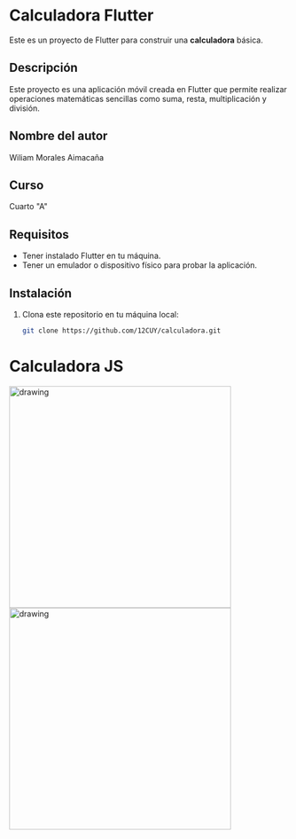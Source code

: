# Calculadora Flutter

Este es un proyecto de Flutter para construir una **calculadora** básica.

## Descripción

Este proyecto es una aplicación móvil creada en Flutter que permite realizar operaciones matemáticas sencillas como suma, resta, multiplicación y división.

## Nombre del autor
Wiliam Morales Aimacaña

## Curso
Cuarto "A"

## Requisitos

- Tener instalado Flutter en tu máquina.
- Tener un emulador o dispositivo físico para probar la aplicación.

## Instalación

1. Clona este repositorio en tu máquina local:

   ```bash
   git clone https://github.com/12CUY/calculadora.git

# Calculadora JS

<img src="/img/imagen1.jpeg" alt="drawing" width="400"/>
<img src="/img/imagen2.jpeg" alt="drawing" width="400"/>

